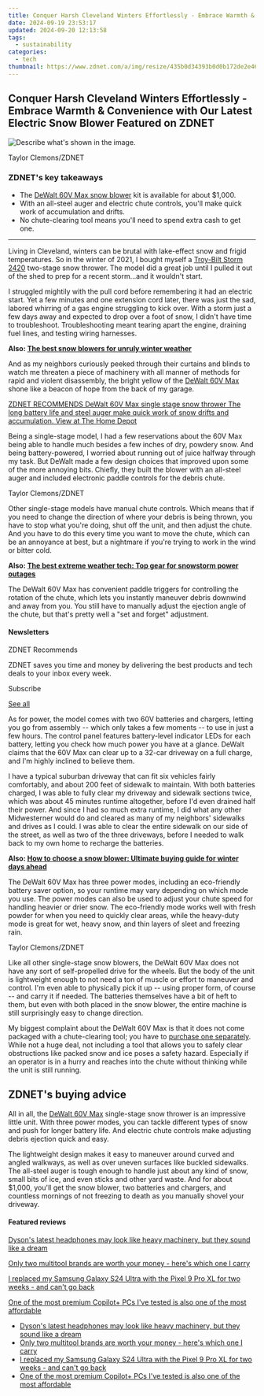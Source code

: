 ```yaml
---
title: Conquer Harsh Cleveland Winters Effortlessly - Embrace Warmth & Convenience with Our Latest Electric Snow Blower Featured on ZDNET
date: 2024-09-19 23:53:17
updated: 2024-09-20 12:13:58
tags:
  - sustainability
categories:
  - tech
thumbnail: https://www.zdnet.com/a/img/resize/435b0d34393b0d0b172de2e467c648da6dd530b2/2024/01/29/21624237-75c8-462f-9923-6afd3c89a564/dewalt-60v-max-cover.jpg?width=278&height=156&fit=crop&auto=webp
---
```


## Conquer Harsh Cleveland Winters Effortlessly - Embrace Warmth & Convenience with Our Latest Electric Snow Blower Featured on ZDNET

![Describe what's shown in the image.](https://www.zdnet.com/a/img/resize/7f081998e96f3edae9e41798bab4fa8bea966901/2024/01/29/21624237-75c8-462f-9923-6afd3c89a564/dewalt-60v-max-cover.jpg?auto=webp&width=1280)

Taylor Clemons/ZDNET

###  ZDNET's key takeaways 

* The [DeWalt 60V Max snow blower](https://homedepot.sjv.io/c/159047/456723/8154?&sharedid=zdnet&partnerpropertyid=1980086&u=https%3A%2F%2Fwww.homedepot.com%2Fp%2FDEWALT-60-Volt-21-in-Maximum-Cordless-Electric-Single-Stage-Snow-Blower-with-Two-4-0-Ah-FLEXVOLT-Batteries-and-2-Chargers-DCSNP2142Y2%2F325929745%3F&subId1=zd-%5F%5FCOM%5FCLICK%5FID%5F%5F-dtp) kit is available for about $1,000.
* With an all-steel auger and electric chute controls, you'll make quick work of accumulation and drifts.
* No chute-clearing tool means you'll need to spend extra cash to get one.

---

Living in Cleveland, winters can be brutal with lake-effect snow and frigid temperatures. So in the winter of 2021, I bought myself a [Troy-Bilt Storm 2420](https://homedepot.sjv.io/c/159047/456723/8154?&sharedid=zdnet&partnerpropertyid=1980086&u=https%3A%2F%2Fwww.homedepot.com%2Fp%2FTroy-Bilt-Storm-24-in-208-cc-Two-Stage-Gas-Snow-Blower-with-Electric-Start-Self-Propelled-Storm-2420%2F316895886&subId1=zd-%5F%5FCOM%5FCLICK%5FID%5F%5F-dtp) two-stage snow thrower. The model did a great job until I pulled it out of the shed to prep for a recent storm...and it wouldn't start. 

I struggled mightily with the pull cord before remembering it had an electric start. Yet a few minutes and one extension cord later, there was just the sad, labored whirring of a gas engine struggling to kick over. With a storm just a few days away and expected to drop over a foot of snow, I didn't have time to troubleshoot. Troubleshooting meant tearing apart the engine, draining fuel lines, and testing wiring harnesses.

**Also: [The best snow blowers for unruly winter weather](https://www.zdnet.com/home-and-office/yard-outdoors/best-snow-blower/)**

And as my neighbors curiously peeked through their curtains and blinds to watch me threaten a piece of machinery with all manner of methods for rapid and violent disassembly, the bright yellow of the [DeWalt 60V Max](https://homedepot.sjv.io/c/159047/456723/8154?&sharedid=zdnet&partnerpropertyid=1980086&u=https%3A%2F%2Fwww.homedepot.com%2Fp%2FDEWALT-60-Volt-21-in-Maximum-Cordless-Electric-Single-Stage-Snow-Blower-with-Two-4-0-Ah-FLEXVOLT-Batteries-and-2-Chargers-DCSNP2142Y2%2F325929745%3F&subId1=zd-%5F%5FCOM%5FCLICK%5FID%5F%5F-dtp) shone like a beacon of hope from the back of my garage. 

[ZDNET RECOMMENDS DeWalt 60V Max single stage snow thrower The long battery life and steel auger make quick work of snow drifts and accumulation. View at The Home Depot](https://homedepot.sjv.io/c/159047/456723/8154?&sharedid=zdnet&partnerpropertyid=1980086&u=https%3A%2F%2Fwww.homedepot.com%2Fp%2FDEWALT-60-Volt-21-in-Maximum-Cordless-Electric-Single-Stage-Snow-Blower-with-Two-4-0-Ah-FLEXVOLT-Batteries-and-2-Chargers-DCSNP2142Y2%2F325929745%3F&subId1=zd-%5F%5FCOM%5FCLICK%5FID%5F%5F-dtp)

Being a single-stage model, I had a few reservations about the 60V Max being able to handle much besides a few inches of dry, powdery snow. And being battery-powered, I worried about running out of juice halfway through my task. But DeWalt made a few design choices that improved upon some of the more annoying bits. Chiefly, they built the blower with an all-steel auger and included electronic paddle controls for the debris chute. 

Taylor Clemons/ZDNET

Other single-stage models have manual chute controls. Which means that if you need to change the direction of where your debris is being thrown, you have to stop what you're doing, shut off the unit, and then adjust the chute. And you have to do this every time you want to move the chute, which can be an annoyance at best, but a nightmare if you're trying to work in the wind or bitter cold. 

**Also: [The best extreme weather tech: Top gear for snowstorm power outages](https://www.zdnet.com/home-and-office/yard-outdoors/best-extreme-weather-tech/)**

The DeWalt 60V Max has convenient paddle triggers for controlling the rotation of the chute, which lets you instantly maneuver debris downwind and away from you. You still have to manually adjust the ejection angle of the chute, but that's pretty well a "set and forget" adjustment. 

#### Newsletters

ZDNET Recommends

ZDNET saves you time and money by delivering the best products and tech deals to your inbox every week.

 Subscribe

[See all](https://www.zdnet.com/newsletters/)

As for power, the model comes with two 60V batteries and chargers, letting you go from assembly -- which only takes a few moments -- to use in just a few hours. The control panel features battery-level indicator LEDs for each battery, letting you check how much power you have at a glance. DeWalt claims that the 60V Max can clear up to a 32-car driveway on a full charge, and I'm highly inclined to believe them. 

I have a typical suburban driveway that can fit six vehicles fairly comfortably, and about 200 feet of sidewalk to maintain. With both batteries charged, I was able to fully clear my driveway and sidewalk sections twice, which was about 45 minutes runtime altogether, before I'd even drained half their power. And since I had so much extra runtime, I did what any other Midwesterner would do and cleared as many of my neighbors' sidewalks and drives as I could. I was able to clear the entire sidewalk on our side of the street, as well as two of the three driveways, before I needed to walk back to my own home to recharge the batteries. 

**Also: [How to choose a snow blower: Ultimate buying guide for winter days ahead](https://www.zdnet.com/home-and-office/yard-outdoors/how-to-choose-a-snow-blower/)**

The DeWalt 60V Max has three power modes, including an eco-friendly battery saver option, so your runtime may vary depending on which mode you use. The power modes can also be used to adjust your chute speed for handling heavier or drier snow. The eco-friendly mode works well with fresh powder for when you need to quickly clear areas, while the heavy-duty mode is great for wet, heavy snow, and thin layers of sleet and freezing rain. 

Taylor Clemons/ZDNET

Like all other single-stage snow blowers, the DeWalt 60V Max does not have any sort of self-propelled drive for the wheels. But the body of the unit is lightweight enough to not need a ton of muscle or effort to maneuver and control. I'm even able to physically pick it up -- using proper form, of course -- and carry it if needed. The batteries themselves have a bit of heft to them, but even with both placed in the snow blower, the entire machine is still surprisingly easy to change direction. 

My biggest complaint about the DeWalt 60V Max is that it does not come packaged with a chute-clearing tool; you have to [purchase one separately](https://homedepot.sjv.io/c/159047/456723/8154?&sharedid=zdnet&partnerpropertyid=1980086&u=https%3A%2F%2Fwww.homedepot.com%2Fp%2FMTD-Genuine-Factory-Parts-Universal-Chute-Clearing-Tool-for-Two-and-Three-Stage-Snow-Blowers-Mounting-Bracket-Included-OEM-731-2643%2F207208202&subId1=zd-%5F%5FCOM%5FCLICK%5FID%5F%5F-dtp). While not a huge deal, not including a tool that allows you to safely clear obstructions like packed snow and ice poses a safety hazard. Especially if an operator is in a hurry and reaches into the chute without thinking while the unit is still running. 

##  ZDNET's buying advice 

All in all, the [DeWalt 60V Max](https://homedepot.sjv.io/c/159047/456723/8154?&sharedid=zdnet&partnerpropertyid=1980086&u=https%3A%2F%2Fwww.homedepot.com%2Fp%2FDEWALT-60-Volt-21-in-Maximum-Cordless-Electric-Single-Stage-Snow-Blower-with-Two-4-0-Ah-FLEXVOLT-Batteries-and-2-Chargers-DCSNP2142Y2%2F325929745%3F&subId1=zd-%5F%5FCOM%5FCLICK%5FID%5F%5F-dtp) single-stage snow thrower is an impressive little unit. With three power modes, you can tackle different types of snow and push for longer battery life. And electric chute controls make adjusting debris ejection quick and easy. 

The lightweight design makes it easy to maneuver around curved and angled walkways, as well as over uneven surfaces like buckled sidewalks. The all-steel auger is tough enough to handle just about any kind of snow, small bits of ice, and even sticks and other yard waste. And for about $1,000, you'll get the snow blower, two batteries and chargers, and countless mornings of not freezing to death as you manually shovel your driveway. 

#### Featured reviews

[Dyson's latest headphones may look like heavy machinery, but they sound like a dream](https://www.zdnet.com/article/dysons-latest-headphones-may-look-like-a-piece-of-heavy-machinery-but-sound-like-a-dream/ "Dyson's latest headphones may look like heavy machinery, but they sound like a dream")

[Only two multitool brands are worth your money - here's which one I carry](https://www.zdnet.com/article/only-two-multitool-brands-are-worth-your-money-heres-which-one-i-carry/ "Only two multitool brands are worth your money - here's which one I carry")

[I replaced my Samsung Galaxy S24 Ultra with the Pixel 9 Pro XL for two weeks - and can't go back](https://www.zdnet.com/article/i-replaced-my-samsung-galaxy-s24-ultra-with-the-pixel-9-pro-xl-for-two-weeks-and-cant-go-back/ "I replaced my Samsung Galaxy S24 Ultra with the Pixel 9 Pro XL for two weeks - and can't go back")

[One of the most premium Copilot+ PCs I've tested is also one of the most affordable](https://www.zdnet.com/article/one-of-the-most-premium-copilot-pcs-ive-tested-is-also-one-of-the-most-affordable/ "One of the most premium Copilot+ PCs I've tested is also one of the most affordable")

* [Dyson's latest headphones may look like heavy machinery, but they sound like a dream](https://www.zdnet.com/article/dysons-latest-headphones-may-look-like-a-piece-of-heavy-machinery-but-sound-like-a-dream/ "Dyson's latest headphones may look like heavy machinery, but they sound like a dream")
* [Only two multitool brands are worth your money - here's which one I carry](https://www.zdnet.com/article/only-two-multitool-brands-are-worth-your-money-heres-which-one-i-carry/ "Only two multitool brands are worth your money - here's which one I carry")
* [I replaced my Samsung Galaxy S24 Ultra with the Pixel 9 Pro XL for two weeks - and can't go back](https://www.zdnet.com/article/i-replaced-my-samsung-galaxy-s24-ultra-with-the-pixel-9-pro-xl-for-two-weeks-and-cant-go-back/ "I replaced my Samsung Galaxy S24 Ultra with the Pixel 9 Pro XL for two weeks - and can't go back")
* [One of the most premium Copilot+ PCs I've tested is also one of the most affordable](https://www.zdnet.com/article/one-of-the-most-premium-copilot-pcs-ive-tested-is-also-one-of-the-most-affordable/ "One of the most premium Copilot+ PCs I've tested is also one of the most affordable")

<ins class="adsbygoogle"
     style="display:block"
     data-ad-format="autorelaxed"
     data-ad-client="ca-pub-7571918770474297"
     data-ad-slot="1223367746"></ins>



<ins class="adsbygoogle"
     style="display:block"
     data-ad-client="ca-pub-7571918770474297"
     data-ad-slot="8358498916"
     data-ad-format="auto"
     data-full-width-responsive="true"></ins>
